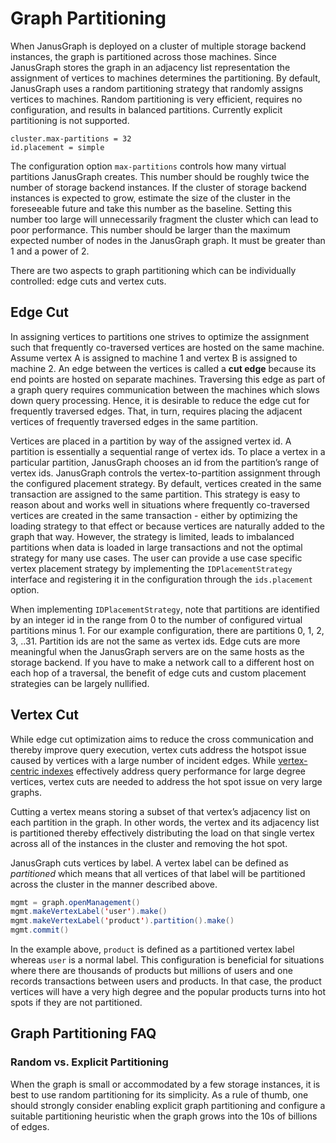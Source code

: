 # Graph Partitioning

When JanusGraph is deployed on a cluster of multiple storage backend instances, the graph is partitioned across those machines. Since JanusGraph stores the graph in an adjacency list representation the assignment of vertices to machines determines the partitioning. By default, JanusGraph uses a random partitioning strategy that randomly assigns vertices to machines. Random partitioning is very efficient, requires no configuration, and results in balanced partitions. Currently explicit partitioning is not supported.

```properties
cluster.max-partitions = 32
id.placement = simple 
```

The configuration option `max-partitions` controls how many virtual partitions JanusGraph creates. This number should be roughly twice the number of storage backend instances. If the cluster of storage backend instances is expected to grow, estimate the size of the cluster in the foreseeable future and take this number as the baseline. Setting this number too large will unnecessarily fragment the cluster which can lead to poor performance. This number should be larger than the maximum expected number of nodes in the JanusGraph graph. It must be greater than 1 and a power of 2. 

There are two aspects to graph partitioning which can be individually
controlled: edge cuts and vertex cuts.

## Edge Cut

In assigning vertices to partitions one strives to optimize the
assignment such that frequently co-traversed vertices are hosted on the
same machine. Assume vertex A is assigned to machine 1 and vertex B is
assigned to machine 2. An edge between the vertices is called a **cut
edge** because its end points are hosted on separate machines.
Traversing this edge as part of a graph query requires communication
between the machines which slows down query processing. Hence, it is
desirable to reduce the edge cut for frequently traversed edges. That,
in turn, requires placing the adjacent vertices of frequently traversed
edges in the same partition.

Vertices are placed in a partition by way of the assigned vertex id. A
partition is essentially a sequential range of vertex ids. To place a
vertex in a particular partition, JanusGraph chooses an id from the
partition’s range of vertex ids. JanusGraph controls the
vertex-to-partition assignment through the configured placement
strategy. By default, vertices created in the same transaction are
assigned to the same partition. This strategy is easy to reason about
and works well in situations where frequently co-traversed vertices are
created in the same transaction - either by optimizing the loading
strategy to that effect or because vertices are naturally added to the
graph that way. However, the strategy is limited, leads to imbalanced
partitions when data is loaded in large transactions and not the optimal
strategy for many use cases. The user can provide a use case specific
vertex placement strategy by implementing the `IDPlacementStrategy`
interface and registering it in the configuration through the
`ids.placement` option.

When implementing `IDPlacementStrategy`, note that partitions are
identified by an integer id in the range from 0 to the number of
configured virtual partitions minus 1. For our example configuration,
there are partitions 0, 1, 2, 3, ..31. Partition ids are not the same as
vertex ids. Edge cuts are more meaningful when the JanusGraph servers
are on the same hosts as the storage backend. If you have to make a
network call to a different host on each hop of a traversal, the benefit
of edge cuts and custom placement strategies can be largely nullified.

## Vertex Cut

While edge cut optimization aims to reduce the cross communication and
thereby improve query execution, vertex cuts address the hotspot issue
caused by vertices with a large number of incident edges. While
[vertex-centric indexes](../index-management/index-performance.md#vertex-centric-indexes) effectively address query
performance for large degree vertices, vertex cuts are needed to address
the hot spot issue on very large graphs.

Cutting a vertex means storing a subset of that vertex’s adjacency list
on each partition in the graph. In other words, the vertex and its
adjacency list is partitioned thereby effectively distributing the load
on that single vertex across all of the instances in the cluster and
removing the hot spot.

JanusGraph cuts vertices by label. A vertex label can be defined as
*partitioned* which means that all vertices of that label will be
partitioned across the cluster in the manner described above.

```java
mgmt = graph.openManagement()
mgmt.makeVertexLabel('user').make()
mgmt.makeVertexLabel('product').partition().make()
mgmt.commit()
```

In the example above, `product` is defined as a partitioned vertex label
whereas `user` is a normal label. This configuration is beneficial for
situations where there are thousands of products but millions of users
and one records transactions between users and products. In that case,
the product vertices will have a very high degree and the popular
products turns into hot spots if they are not partitioned.

## Graph Partitioning FAQ

### Random vs. Explicit Partitioning

When the graph is small or accommodated by a few storage instances, it
is best to use random partitioning for its simplicity. As a rule of
thumb, one should strongly consider enabling explicit graph partitioning
and configure a suitable partitioning heuristic when the graph grows
into the 10s of billions of edges.
